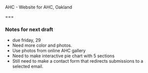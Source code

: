 AHC - Website for AHC, Oakland

===

### Notes for next draft

- due friday, 29
- Need more color and photos.
- Use photos from online AHC gallery
- Need to make interactive pie chart with 5 sections
- Still need to make a contact form that redirects submissions to a selected email.
